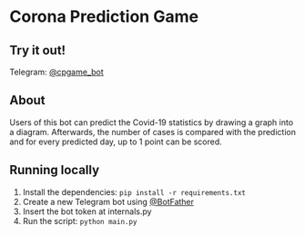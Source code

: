 # Corona Prediction Game
## Try it out!
Telegram: [@cpgame_bot](https://t.me/cpgame_bot)

## About
Users of this bot can predict the Covid-19 statistics by drawing a graph into a diagram. Afterwards, the number of cases is compared with the prediction and for every predicted day, up to 1 point can be scored.

## Running locally
1. Install the dependencies: ```pip install -r requirements.txt```
2. Create a new Telegram bot using [@BotFather](https://t.me/BotFather)
3. Insert the bot token at internals.py
4. Run the script: ```python main.py```
